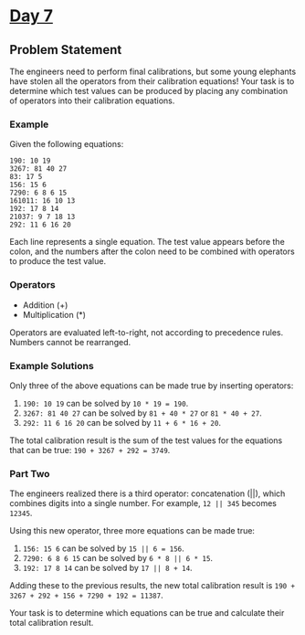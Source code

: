 # [Day 7](https://adventofcode.com/2024/day/7)

## Problem Statement

The engineers need to perform final calibrations, but some young elephants have stolen all the operators from their calibration equations! Your task is to determine which test values can be produced by placing any combination of operators into their calibration equations.

### Example

Given the following equations:

```
190: 10 19
3267: 81 40 27
83: 17 5
156: 15 6
7290: 6 8 6 15
161011: 16 10 13
192: 17 8 14
21037: 9 7 18 13
292: 11 6 16 20
```

Each line represents a single equation. The test value appears before the colon, and the numbers after the colon need to be combined with operators to produce the test value.

### Operators

- Addition (+)
- Multiplication (*)

Operators are evaluated left-to-right, not according to precedence rules. Numbers cannot be rearranged.

### Example Solutions

Only three of the above equations can be made true by inserting operators:

1. `190: 10 19` can be solved by `10 * 19 = 190`.
2. `3267: 81 40 27` can be solved by `81 + 40 * 27` or `81 * 40 + 27`.
3. `292: 11 6 16 20` can be solved by `11 + 6 * 16 + 20`.

The total calibration result is the sum of the test values for the equations that can be true: `190 + 3267 + 292 = 3749`.

### Part Two

The engineers realized there is a third operator: concatenation (||), which combines digits into a single number. For example, `12 || 345` becomes `12345`.

Using this new operator, three more equations can be made true:

1. `156: 15 6` can be solved by `15 || 6 = 156`.
2. `7290: 6 8 6 15` can be solved by `6 * 8 || 6 * 15`.
3. `192: 17 8 14` can be solved by `17 || 8 + 14`.

Adding these to the previous results, the new total calibration result is `190 + 3267 + 292 + 156 + 7290 + 192 = 11387`.

Your task is to determine which equations can be true and calculate their total calibration result.